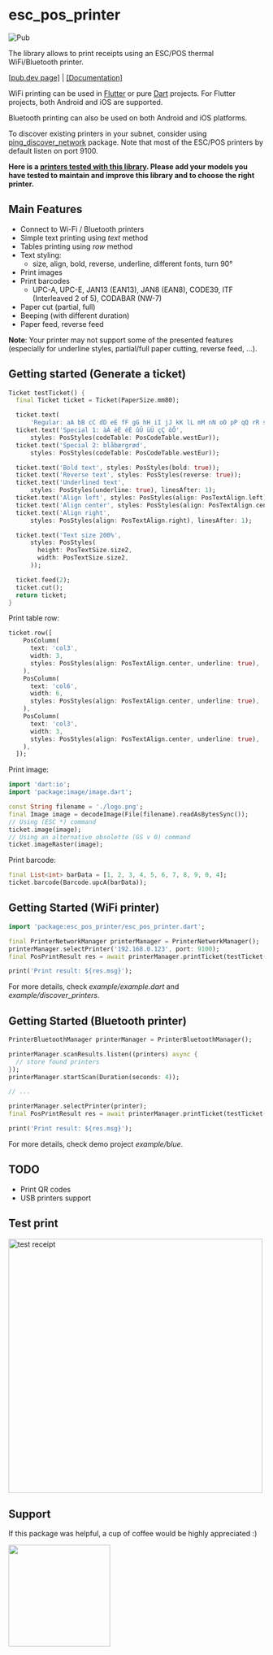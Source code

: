 # esc_pos_printer

![Pub](https://img.shields.io/pub/v/esc_pos_printer.svg)

The library allows to print receipts using an ESC/POS thermal WiFi/Bluetooth printer.

[[pub.dev page]](https://pub.dev/packages/esc_pos_printer)
| [[Documentation]](https://pub.dev/documentation/esc_pos_printer/latest/)

WiFi printing can be used in [Flutter](https://flutter.dev/) or pure [Dart](https://dart.dev/) projects. For Flutter projects, both Android and iOS are supported.

Bluetooth printing can also be used on both Android and iOS platforms.

To discover existing printers in your subnet, consider using [ping_discover_network](https://pub.dev/packages/ping_discover_network) package. Note that most of the ESC/POS printers by default listen on port 9100.

**Here is a [printers tested with this library](printers.md). Please add your models you have tested to maintain and improve this library and to choose the right printer.**

## Main Features

* Connect to Wi-Fi / Bluetooth printers
* Simple text printing using *text* method
* Tables printing using *row* method
* Text styling:
  * size, align, bold, reverse, underline, different fonts, turn 90°
* Print images
* Print barcodes
  * UPC-A, UPC-E, JAN13 (EAN13), JAN8 (EAN8), CODE39, ITF (Interleaved 2 of 5), CODABAR (NW-7)
* Paper cut (partial, full)
* Beeping (with different duration)
* Paper feed, reverse feed

**Note**: Your printer may not support some of the presented features (especially for underline styles, partial/full paper cutting, reverse feed, ...).

## Getting started (Generate a ticket)
```dart
Ticket testTicket() {
  final Ticket ticket = Ticket(PaperSize.mm80);

  ticket.text(
      'Regular: aA bB cC dD eE fF gG hH iI jJ kK lL mM nN oO pP qQ rR sS tT uU vV wW xX yY zZ');
  ticket.text('Special 1: àÀ èÈ éÉ ûÛ üÜ çÇ ôÔ',
      styles: PosStyles(codeTable: PosCodeTable.westEur));
  ticket.text('Special 2: blåbærgrød',
      styles: PosStyles(codeTable: PosCodeTable.westEur));

  ticket.text('Bold text', styles: PosStyles(bold: true));
  ticket.text('Reverse text', styles: PosStyles(reverse: true));
  ticket.text('Underlined text',
      styles: PosStyles(underline: true), linesAfter: 1);
  ticket.text('Align left', styles: PosStyles(align: PosTextAlign.left));
  ticket.text('Align center', styles: PosStyles(align: PosTextAlign.center));
  ticket.text('Align right',
      styles: PosStyles(align: PosTextAlign.right), linesAfter: 1);

  ticket.text('Text size 200%',
      styles: PosStyles(
        height: PosTextSize.size2,
        width: PosTextSize.size2,
      ));

  ticket.feed(2);
  ticket.cut();
  return ticket;
}
```
Print table row:

```dart
ticket.row([
    PosColumn(
      text: 'col3',
      width: 3,
      styles: PosStyles(align: PosTextAlign.center, underline: true),
    ),
    PosColumn(
      text: 'col6',
      width: 6,
      styles: PosStyles(align: PosTextAlign.center, underline: true),
    ),
    PosColumn(
      text: 'col3',
      width: 3,
      styles: PosStyles(align: PosTextAlign.center, underline: true),
    ),
  ]);
```

Print image:

```dart
import 'dart:io';
import 'package:image/image.dart';

const String filename = './logo.png';
final Image image = decodeImage(File(filename).readAsBytesSync());
// Using (ESC *) command
ticket.image(image);
// Using an alternative obsolette (GS v 0) command
ticket.imageRaster(image);
```

Print barcode:
```dart
final List<int> barData = [1, 2, 3, 4, 5, 6, 7, 8, 9, 0, 4];
ticket.barcode(Barcode.upcA(barData));
```

## Getting Started (WiFi printer)

```dart
import 'package:esc_pos_printer/esc_pos_printer.dart';

final PrinterNetworkManager printerManager = PrinterNetworkManager();
printerManager.selectPrinter('192.168.0.123', port: 9100);
final PosPrintResult res = await printerManager.printTicket(testTicket());

print('Print result: ${res.msg}');
```
For more details, check *example/example.dart* and *example/discover_printers*.

## Getting Started (Bluetooth printer)

```dart
PrinterBluetoothManager printerManager = PrinterBluetoothManager();

printerManager.scanResults.listen((printers) async {
  // store found printers
});
printerManager.startScan(Duration(seconds: 4));

// ...

printerManager.selectPrinter(printer);
final PosPrintResult res = await printerManager.printTicket(testTicket());

print('Print result: ${res.msg}');
```

For more details, check demo project *example/blue*.

## TODO
* Print QR codes
* USB printers support

## Test print
<img src="https://github.com/andrey-ushakov/esc_pos_printer/blob/master/example/receipt.jpg?raw=true" alt="test receipt" height="500"/>

## Support
If this package was helpful, a cup of coffee would be highly appreciated :)

[<img src="https://az743702.vo.msecnd.net/cdn/kofi2.png?v=2" width="200">](https://ko-fi.com/andreydev)